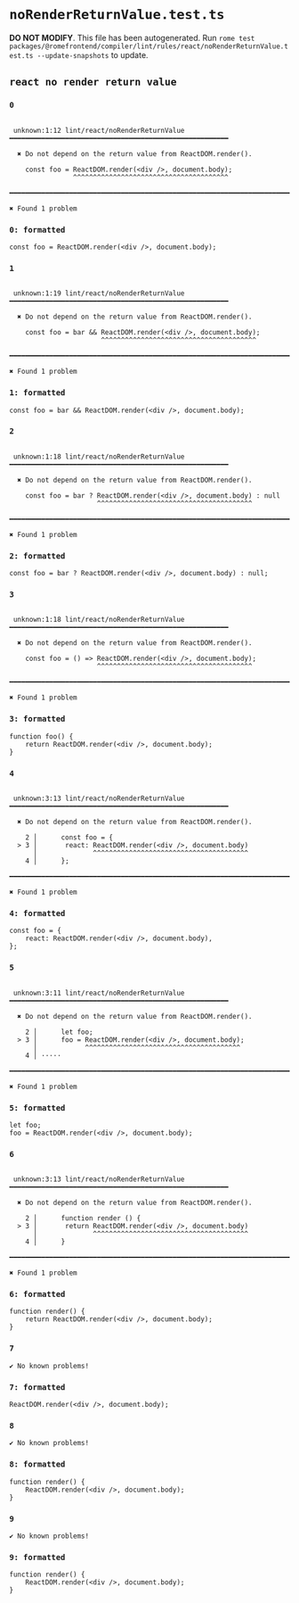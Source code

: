 # `noRenderReturnValue.test.ts`

**DO NOT MODIFY**. This file has been autogenerated. Run `rome test packages/@romefrontend/compiler/lint/rules/react/noRenderReturnValue.test.ts --update-snapshots` to update.

## `react no render return value`

### `0`

```

 unknown:1:12 lint/react/noRenderReturnValue ━━━━━━━━━━━━━━━━━━━━━━━━━━━━━━━━━━━━━━━━━━━━━━━━━━━━━━━

  ✖ Do not depend on the return value from ReactDOM.render().

    const foo = ReactDOM.render(<div />, document.body);
                ^^^^^^^^^^^^^^^^^^^^^^^^^^^^^^^^^^^^^^^

━━━━━━━━━━━━━━━━━━━━━━━━━━━━━━━━━━━━━━━━━━━━━━━━━━━━━━━━━━━━━━━━━━━━━━━━━━━━━━━━━━━━━━━━━━━━━━━━━━━━

✖ Found 1 problem

```

### `0: formatted`

```
const foo = ReactDOM.render(<div />, document.body);

```

### `1`

```

 unknown:1:19 lint/react/noRenderReturnValue ━━━━━━━━━━━━━━━━━━━━━━━━━━━━━━━━━━━━━━━━━━━━━━━━━━━━━━━

  ✖ Do not depend on the return value from ReactDOM.render().

    const foo = bar && ReactDOM.render(<div />, document.body);
                       ^^^^^^^^^^^^^^^^^^^^^^^^^^^^^^^^^^^^^^^

━━━━━━━━━━━━━━━━━━━━━━━━━━━━━━━━━━━━━━━━━━━━━━━━━━━━━━━━━━━━━━━━━━━━━━━━━━━━━━━━━━━━━━━━━━━━━━━━━━━━

✖ Found 1 problem

```

### `1: formatted`

```
const foo = bar && ReactDOM.render(<div />, document.body);

```

### `2`

```

 unknown:1:18 lint/react/noRenderReturnValue ━━━━━━━━━━━━━━━━━━━━━━━━━━━━━━━━━━━━━━━━━━━━━━━━━━━━━━━

  ✖ Do not depend on the return value from ReactDOM.render().

    const foo = bar ? ReactDOM.render(<div />, document.body) : null
                      ^^^^^^^^^^^^^^^^^^^^^^^^^^^^^^^^^^^^^^^

━━━━━━━━━━━━━━━━━━━━━━━━━━━━━━━━━━━━━━━━━━━━━━━━━━━━━━━━━━━━━━━━━━━━━━━━━━━━━━━━━━━━━━━━━━━━━━━━━━━━

✖ Found 1 problem

```

### `2: formatted`

```
const foo = bar ? ReactDOM.render(<div />, document.body) : null;

```

### `3`

```

 unknown:1:18 lint/react/noRenderReturnValue ━━━━━━━━━━━━━━━━━━━━━━━━━━━━━━━━━━━━━━━━━━━━━━━━━━━━━━━

  ✖ Do not depend on the return value from ReactDOM.render().

    const foo = () => ReactDOM.render(<div />, document.body);
                      ^^^^^^^^^^^^^^^^^^^^^^^^^^^^^^^^^^^^^^^

━━━━━━━━━━━━━━━━━━━━━━━━━━━━━━━━━━━━━━━━━━━━━━━━━━━━━━━━━━━━━━━━━━━━━━━━━━━━━━━━━━━━━━━━━━━━━━━━━━━━

✖ Found 1 problem

```

### `3: formatted`

```
function foo() {
	return ReactDOM.render(<div />, document.body);
}

```

### `4`

```

 unknown:3:13 lint/react/noRenderReturnValue ━━━━━━━━━━━━━━━━━━━━━━━━━━━━━━━━━━━━━━━━━━━━━━━━━━━━━━━

  ✖ Do not depend on the return value from ReactDOM.render().

    2 │      const foo = {
  > 3 │       react: ReactDOM.render(<div />, document.body)
      │              ^^^^^^^^^^^^^^^^^^^^^^^^^^^^^^^^^^^^^^^
    4 │      };

━━━━━━━━━━━━━━━━━━━━━━━━━━━━━━━━━━━━━━━━━━━━━━━━━━━━━━━━━━━━━━━━━━━━━━━━━━━━━━━━━━━━━━━━━━━━━━━━━━━━

✖ Found 1 problem

```

### `4: formatted`

```
const foo = {
	react: ReactDOM.render(<div />, document.body),
};

```

### `5`

```

 unknown:3:11 lint/react/noRenderReturnValue ━━━━━━━━━━━━━━━━━━━━━━━━━━━━━━━━━━━━━━━━━━━━━━━━━━━━━━━

  ✖ Do not depend on the return value from ReactDOM.render().

    2 │      let foo;
  > 3 │      foo = ReactDOM.render(<div />, document.body);
      │            ^^^^^^^^^^^^^^^^^^^^^^^^^^^^^^^^^^^^^^^
    4 │ ·····

━━━━━━━━━━━━━━━━━━━━━━━━━━━━━━━━━━━━━━━━━━━━━━━━━━━━━━━━━━━━━━━━━━━━━━━━━━━━━━━━━━━━━━━━━━━━━━━━━━━━

✖ Found 1 problem

```

### `5: formatted`

```
let foo;
foo = ReactDOM.render(<div />, document.body);

```

### `6`

```

 unknown:3:13 lint/react/noRenderReturnValue ━━━━━━━━━━━━━━━━━━━━━━━━━━━━━━━━━━━━━━━━━━━━━━━━━━━━━━━

  ✖ Do not depend on the return value from ReactDOM.render().

    2 │      function render () {
  > 3 │       return ReactDOM.render(<div />, document.body)
      │              ^^^^^^^^^^^^^^^^^^^^^^^^^^^^^^^^^^^^^^^
    4 │      }

━━━━━━━━━━━━━━━━━━━━━━━━━━━━━━━━━━━━━━━━━━━━━━━━━━━━━━━━━━━━━━━━━━━━━━━━━━━━━━━━━━━━━━━━━━━━━━━━━━━━

✖ Found 1 problem

```

### `6: formatted`

```
function render() {
	return ReactDOM.render(<div />, document.body);
}

```

### `7`

```
✔ No known problems!

```

### `7: formatted`

```
ReactDOM.render(<div />, document.body);

```

### `8`

```
✔ No known problems!

```

### `8: formatted`

```
function render() {
	ReactDOM.render(<div />, document.body);
}

```

### `9`

```
✔ No known problems!

```

### `9: formatted`

```
function render() {
	ReactDOM.render(<div />, document.body);
}

```
